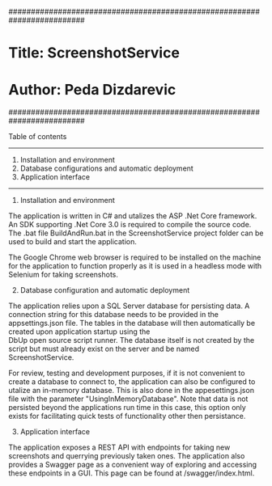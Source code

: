 #########################################################################
#	Title: ScreenshotService                                            #
#                                                                       #
#	Author: Peda Dizdarevic							                    #	
#########################################################################

Table of contents
_________________________________________________________________________

1. Installation and environment
2. Database configurations and automatic deployment
3. Application interface
_________________________________________________________________________

1. Installation and environment

The application is written in C# and utalizes the ASP .Net Core framework. An SDK supporting
.Net Core 3.0 is required to compile the source code. The .bat file BuildAndRun.bat in the
ScreenshotService project folder can be used to build and start the application.

The Google Chrome web browser is required to be installed on the machine for the application 
to function properly as it is used in a headless mode with Selenium for taking screenshots.

2. Database configuration and automatic deployment

The application relies upon a SQL Server database for persisting data. A connection 
string for this database needs to be provided in the appsettings.json file. The tables 
in the database will then automatically be created upon application startup using the  
DbUp open source script runner. The database itself is not created by the script but must 
already exist on the server and be named ScreenshotService. 

For review, testing and development purposes, if it is not convenient to create a database 
to connect to, the application can also be configured to utalize an in-memory database. This 
is also done in the appesettings.json file with the parameter "UsingInMemoryDatabase". Note that
data is not persisted beyond the applications run time in this case, this option only exists 
for facilitating quick tests of functionality other then persistance.

3. Application interface

The application exposes a REST API with endpoints for taking new screenshots and querrying 
previously taken ones. The application also provides a Swagger page as a convenient way of 
exploring and accessing these endpoints in a GUI. This page can be found at /swagger/index.html. 
